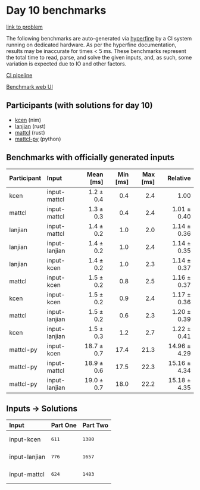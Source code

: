 # Day 10 benchmarks

[link to problem](https://adventofcode.com/2024/day/10)

The following benchmarks are auto-generated via
[hyperfine](https://github.com/sharkdp/hyperfine) by a CI system running on
dedicated hardware. As per the hyperfine documentation, results may be
inaccurate for times < 5 ms. These benchmarks represent the total time to read,
parse, and solve the given inputs, and, as such, some variation is expected due
to IO and other factors.

[CI pipeline](http://ci.papercode.net:8080/teams/main/pipelines/aoc2024)

[Benchmark web UI](https://aoc.ancalagon.black)


## Participants (with solutions for day 10)

- [kcen](https://github.com/kcen/aoc2024) (nim)
- [lanjian](https://github.com/lanjian/aoc-2024) (rust)
- [mattcl](https://github.com/mattcl/aoc2024) (rust)
- [mattcl-py](https://github.com/mattcl/aoc2024-py) (python)


## Benchmarks with officially generated inputs

| Participant | Input | Mean [ms] | Min [ms] | Max [ms] | Relative |
|:---|:---|---:|---:|---:|---:|
| kcen | input-mattcl | 1.2 ± 0.4 | 0.4 | 2.4 | 1.00 |
| mattcl | input-mattcl | 1.3 ± 0.3 | 0.4 | 2.4 | 1.01 ± 0.40 |
| lanjian | input-mattcl | 1.4 ± 0.2 | 1.0 | 2.0 | 1.14 ± 0.36 |
| lanjian | input-lanjian | 1.4 ± 0.2 | 1.0 | 2.4 | 1.14 ± 0.35 |
| lanjian | input-kcen | 1.4 ± 0.2 | 1.0 | 2.3 | 1.14 ± 0.37 |
| mattcl | input-kcen | 1.5 ± 0.2 | 0.8 | 2.5 | 1.16 ± 0.37 |
| kcen | input-kcen | 1.5 ± 0.2 | 0.9 | 2.4 | 1.17 ± 0.36 |
| mattcl | input-lanjian | 1.5 ± 0.2 | 0.6 | 2.3 | 1.20 ± 0.39 |
| kcen | input-lanjian | 1.5 ± 0.3 | 1.2 | 2.7 | 1.22 ± 0.41 |
| mattcl-py | input-kcen | 18.7 ± 0.7 | 17.4 | 21.3 | 14.96 ± 4.29 |
| mattcl-py | input-mattcl | 18.9 ± 0.6 | 17.5 | 22.3 | 15.16 ± 4.34 |
| mattcl-py | input-lanjian | 19.0 ± 0.7 | 18.0 | 22.2 | 15.18 ± 4.35 |


## Inputs -> Solutions

| Input | Part One | Part Two |
|:---|:---|:---|
|input-kcen|<pre>611</pre>|<pre>1380</pre>|
|input-lanjian|<pre>776</pre>|<pre>1657</pre>|
|input-mattcl|<pre>624</pre>|<pre>1483</pre>|